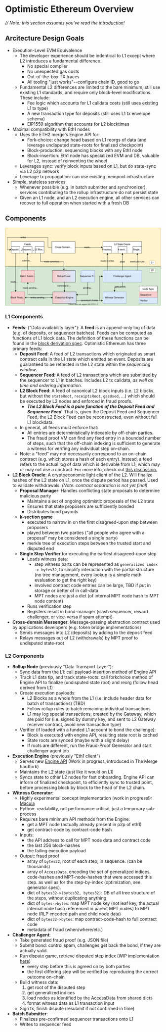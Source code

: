 # Optimistic Ethereum Overview
*// Note: this section assumes you've read the [introduction](./introduction.md)!*
## Arcitecture Design Goals

- Execution-Level EVM Equivalence
  - The developer experience should be indentical to L1 except where L2 introduces a fundamental difference.
    - No special compiler
    - No unexpected gas costs
    - Out-of-the-box TX traces
    - All tooling "just works"--configure chain ID, good to go
  - Fundamental L2 differences are limited to the bare minimum, still use existing L1 standards, and require only block-level modifications. These include:
    - Fee logic which accounts for L1 calldata costs (still uses existing L1 tx type)
    - A new transaction type for deposits (still uses L1 tx envelope schema)
    - EIP1559 algorithm that accounts for L2 blocktimes
- Maximal compatibility with Eth1 nodes
  - Uses the ETH2 merge's Engine API for:
    - Fork-choice: change head based on L1 reorgs of data (and leverage undisputed state-roots for finalized checkpoint)
    - Block-production: sequencing blocks with any Eth1 node
    - Block-insertion: Eth1 node has specialized EVM and DB, valuable for L2, instead of reinventing the wheel
  - Leverages sync: verify block inputs based on L1, but do state-sync via L2 p2p network
  - Leverage tx propagation: can use existing mempool infrastructure
- Simple, stateless services
  - Whenever possible (e.g. in batch submitter and synchronizer), services contributing to the rollup infrastructure do not persist state
  - Given an L1 node, and an L2 execution engine, all other services can recover to full operation when started with a fresh DB

## Components

![Architecture Diagram](./assets/architecture.svg)

### L1 Components
- **Feeds**: ("Data availability layer"): A **feed** is an append-only log of data (e.g. of deposits, or sequencer batches). Feeds can be computed as functions of L1 block data. The definition of these functions can be found in the [block derivation spec][block-derivation]. Optimistic Ethereum has three primary feeds:
  - **Deposit Feed**: A feed of L2 transactions which originated as smart contract calls in the L1 state which emitted an event. Deposits are guaranteed to be reflected in the L2 state within the *sequencing window*.
  - **Sequencer Feed**: A feed of L2 transactions which are submitted by the sequencer to L1 in batches. Includes L2 tx calldata, *as well as time and ordering information.*
  - **L2 Block Feed**: A feed of canonical L2 block inputs (i.e. L2 blocks, but without the `stateRoot`, `receiptsRoot`, `gasUsed`, ...) which should be executed by L2 nodes and enforced in fraud proofs.
    - ***The L2 Block Feed is a pure function of the Deposit Feed and Sequencer Feed.*** That is, given the Deposit Feed and Sequencer Feed, the L2 Block Feed can be reconstructed, even without full L1 blockdata.
  - In general, all feeds must enforce that:
    - All entries are deterministically indexable by off-chain parties.
    - The fraud proof VM can find any feed entry in a bounded number of steps, such that the off-chain indexing is sufficient to generate a witness for verifing any individual step on-chain.
  - Note: a "feed" may not necessarily correspond to an on-chain contract (e.g. which stores a hash of each entry). Instead, a feed refers to the actual log of data which is derivable from L1, which may or may not use a contract. For more info, check out [this discussion.](https://github.com/ethereum-optimism/optimistic-specs/issues/14)
- **L2 Block Oracle**: A cryptoeconomic light client of the L2. Will finalize hashes of the L2 state on L1, once the dispute period has passed. Used to validate withdrawals. *(Note: contract separation is not yet final)*
  - **Proposal Manager**: Handles conflicting state proposals to determine malicious party
    - Maintains a set of ongoing optimistic proposals of the L2 state
    - Ensures that state proposers are sufficiently bonded
    - Distributes bond payouts
  - **k-section game**
    - executed to narrow in on the first disagreed-upon step between proposers
    - played between two parties ("all people who agree with a proposal" may be considered a single party)
    - merkle tree of execution steps between the trusted start and disputed end
  - **Single Step Verifier** for executing the earliest disagreed-upon step
    - Loads witness data:
      - step witness parts can be represented as `generalized index -> bytes32`,
        to simplify interaction with the partial structure (no tree management, every lookup is a simple math evaluation to get the right key)
      - involved contract code entries can be large, TBD if put in storage or better of in call-data
      - MPT nodes are just a dict (of internal MPT node hash to MPT node content)
    - Runs verification step
    - Registers result in bond-manager (slash sequencer, reward challenger, or vice-versa if spam attempt)
- **Cross-domain Messenger**: Message-passing abstraction contract used by applications developers (e.g. token bridge implementations)
    - Sends messages into L2 (deposits) by adding to the deposit feed
    - Relays messages out of L2 (withdrawals) by MPT proof to undisputed state-root

### L2 Components

- **Rollup Node** (previously "Data Transport Layer"):
  - Sync data from the L1: call payload-insertion method of Engine API
  - Track L1 data tip, and track state-roots: call forkchoice method of Engine API to finalize (undisputed state root) and reorg (follow head derived from L1)
  - Create execution payloads:
    - L2 Blocks as a whole from the L1 (i.e. include header data for batch of transactions) (TBD)
    - Follow rollup rules to batch remaining individual transactions
    - L1 may log special transactions, created by the Gateway,
      which are paid for (i.e. signed by dummy key, and sent to L2 Gateway receiver contract, avoid new transaction type)
  - Verifier (if loaded with a funded L1 account to bond the challenge):
    - Block is executed with engine API, resulting state root is cached
    - State roots are synced (maybe with a slight delay)
    - If roots are different, run the Fraud-Proof Generator and start challenger agent job
- **Execution Engine** (previously "Eth1 client")
  - Serves new [Engine API](https://hackmd.io/@n0ble/consensus_api_design_space) (Work in progress, introduced in The Merge hardfork)
  - Maintains the L2 state (just like it would on L1)
  - Syncs state to other L2 nodes for fast onboarding. Engine API can inform of finalized checkpoint,
    to efficiently sync to trusted point, before processing block by block to the head of the L2 chain.
- **Witness Generator**:
  - Highly experimental concept implementation (work in progress!): [Macula](https://github.com/protolambda/macula)
  - Python: readability, not performance critical, just a temporary sub-process
  - Requires bare minimum API methods from the Engine:
    - get a MPT node (actually already present in p2p of eth1)
    - get contract-code by contract-code hash
  - Inputs:
    - the API address to call for MPT node data and contract code
    - the last 256 block-hashes
    - the failing execution payload
  - Output: fraud proof
    - array of `bytes32`, root of each step, in sequence. (can be thousands)
    - array of `AccessData`, encoding the set of generalized indices, code-hashes and MPT-node-hashes that were accessed this step.
      as well as for the step-by-index (optimization, see generator spec).
    - dict of `bytes32->(bytes32, bytes32)`: DB of all tree structure of the steps, without duplicating anything
    - dict of `bytes->bytes`: map MPT node key (not leaf key, the actual internal node hash referenced in parent MPT nodes) to MPT node (RLP encoded path and child node data)
    - dict of `bytes32->bytes`: map contract-code-hash to full contract code
    - metadata of fraud (when/where/etc.)
- **Challenger Agent**:
  - Take generated fraud proof (e.g. JSON file)
  - Submit bond: control spam, challenges get back the bond, if they are actually valid.
  - Run dispute game, retrieve disputed step index (WIP implementation [here](https://github.com/statechannels/dispute-game))
    - every step before this is agreed on by both parties
    - the first differing step will be verified by reproducing the correct outcome on-chain
  - Build witness data:
     1. get root of the disputed step
     2. get generalized indices
     3. load nodes as identified by the AccessData from shared dicts
     4. format witness data as L1 transaction input
  - Sign tx, finish dispute (resubmit if not confirmed in time)
- **Batch Submitter**:
  - Finalizes pre-confirmed sequencer transactions onto L1
  - Writes to sequencer feed

[block-derivation]: ./components/rollup_node/block_derivation.md
